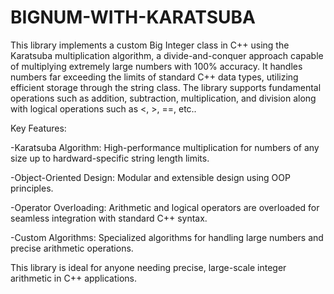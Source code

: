 # BIGNUM-WITH-KARATSUBA
This library implements a custom Big Integer class in C++ using the Karatsuba multiplication algorithm, a divide-and-conquer approach capable of multiplying extremely large numbers with 100% accuracy. It handles numbers far exceeding the limits of standard C++ data types, utilizing efficient storage through the string class. The library supports fundamental operations such as addition, subtraction, multiplication, and division along with logical operations such as <, >, ==, etc..

Key Features:

  -Karatsuba Algorithm: High-performance multiplication for numbers of any size up to hardward-specific string length limits.
  
  -Object-Oriented Design: Modular and extensible design using OOP principles.
  
  -Operator Overloading: Arithmetic and logical operators are overloaded for seamless integration with standard C++ syntax.
  
  -Custom Algorithms: Specialized algorithms for handling large numbers and precise arithmetic operations.
  
This library is ideal for anyone needing precise, large-scale integer arithmetic in C++ applications.
